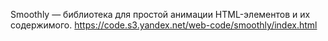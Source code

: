 Smoothly — библиотека для простой анимации HTML-элементов и их содержимого.
https://code.s3.yandex.net/web-code/smoothly/index.html

